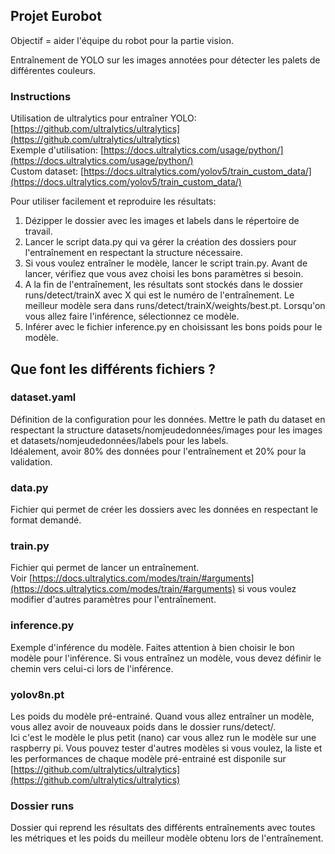 ## Projet Eurobot

Objectif = aider l'équipe du robot pour la partie vision.

Entraînement de YOLO sur les images annotées pour détecter les palets de différentes couleurs. 

### Instructions
Utilisation de ultralytics pour entraîner YOLO: [https://github.com/ultralytics/ultralytics](https://github.com/ultralytics/ultralytics)  
Exemple d'utilisation: [https://docs.ultralytics.com/usage/python/](https://docs.ultralytics.com/usage/python/)  
Custom dataset: [https://docs.ultralytics.com/yolov5/train_custom_data/](https://docs.ultralytics.com/yolov5/train_custom_data/)    

Pour utiliser facilement et reproduire les résultats:
1. Dézipper le dossier avec les images et labels dans le répertoire de travail.
2. Lancer le script data.py qui va gérer la création des dossiers pour l'entraînement en respectant la structure nécessaire. 
3. Si vous voulez entraîner le modèle, lancer le script train.py. Avant de lancer, vérifiez que vous avez choisi les bons paramètres si besoin.
4. A la fin de l'entraînement, les résultats sont stockés dans le dossier runs/detect/trainX avec X qui est le numéro de l'entraînement. Le meilleur modèle sera dans runs/detect/trainX/weights/best.pt. Lorsqu'on vous allez faire l'inférence, sélectionnez ce modèle. 
5. Inférer avec le fichier inference.py en choisissant les bons poids pour le modèle.  


## Que font les différents fichiers ? 

### dataset.yaml
Définition de la configuration pour les données. Mettre le path du dataset en respectant la structure datasets/nomjeudedonnées/images pour les images et datasets/nomjeudedonnées/labels pour les labels.   
Idéalement, avoir 80% des données pour l'entraînement et 20% pour la validation.

### data.py
Fichier qui permet de créer les dossiers avec les données en respectant le format demandé. 

### train.py
Fichier qui permet de lancer un entraînement.  
Voir [https://docs.ultralytics.com/modes/train/#arguments](https://docs.ultralytics.com/modes/train/#arguments) si vous voulez modifier d'autres paramètres pour l'entraînement.

### inference.py
Exemple d'inférence du modèle. Faites attention à bien choisir le bon modèle pour l'inférence. Si vous entraînez un modèle, vous devez définir le chemin vers celui-ci lors de l'inférence.   


### yolov8n.pt
Les poids du modèle pré-entrainé. Quand vous allez entraîner un modèle, vous allez avoir de nouveaux poids dans le dossier runs/detect/.  
Ici c'est le modèle le plus petit (nano) car vous allez run le modèle sur une raspberry pi. Vous pouvez tester d'autres modèles si vous voulez, la liste et les performances de chaque modèle pré-entrainé est disponile sur [https://github.com/ultralytics/ultralytics](https://github.com/ultralytics/ultralytics)

### Dossier runs
Dossier qui reprend les résultats des différents entraînements avec toutes les métriques et les poids du meilleur modèle obtenu lors de l'entraînement. 

